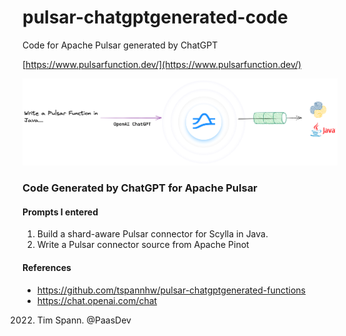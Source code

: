 # pulsar-chatgptgenerated-code
Code for Apache Pulsar generated by ChatGPT

[https://www.pulsarfunction.dev/](https://www.pulsarfunction.dev/)

![image](https://raw.githubusercontent.com/tspannhw/pulsar-chatgptgenerated-functions/main/chatgpt.png)


### Code Generated by ChatGPT for Apache Pulsar


#### Prompts I entered

1. Build a shard-aware Pulsar connector for Scylla in Java.
2. Write a Pulsar connector source from Apache Pinot






#### References

* https://github.com/tspannhw/pulsar-chatgptgenerated-functions
* https://chat.openai.com/chat

2022.  Tim Spann.  @PaasDev
